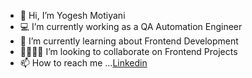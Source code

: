 - 👋 Hi, I’m Yogesh Motiyani
- 💻 I’m currently working as a QA Automation Engineer
- 🌱 I’m currently learning about Frontend Development
- 🫱🏻‍🫲🏼 I’m looking to collaborate on Frontend Projects
- 📫 How to reach me ...[Linkedin](https://www.linkedin.com/in/yogesh-motiyani-140984158/)

<!---
yogeshmotiyani12/yogeshmotiyani12 is a ✨ special ✨ repository because its `README.md` (this file) appears on your GitHub profile.
You can click the Preview link to take a look at your changes.
--->
